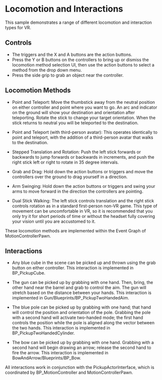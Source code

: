 # Locomotion and Interactions

This sample demonstrates a range of different locomotion and interaction types for VR.

## Controls

- The triggers and the X and A buttons are the action buttons.
- Press the Y or B buttons on the controllers to bring up or dismiss the locomotion method selection UI, then use the action buttons to select a method from the drop down menu.
- Press the side grip to grab an object near the controller.

## Locomotion Methods

- Point and Teleport: Move the thumbstick away from the neutral position on either controller and point where you want to go. An arc and indicator on the ground will show your destination and orientation after teleporting. Rotate the stick to change your target orientation.
When the stick returns to neutral you will be teleported to the destination. 

- Point and Teleport (with third-person avatar): This operates identically to point and teleport, with the addition of a third-person avatar that walks to the destination.

- Stepped Translation and Rotation: Push the left stick forwards or backwards to jump forwards or backwards in increments, and push the right stick left or right to rotate in 35 degree intervals. 

- Grab and Drag: Hold down the action buttons or triggers and move the controllers over the ground to drag yourself in a direction.

- Arm Swinging: Hold down the action buttons or triggers and swing your arms to move forward in the direction the controllers are pointing.

- Dual Stick Walking: The left stick controls translation and the right stick controls rotation as in a standard first-person non-VR game. This type of movement can be uncomfortable in VR, so it is recommended that you only try it for short periods of time or without the headset fully covering your vision until you are accustomed to it.

These locomotion methods are implemented within the Event Graph of MotionControllerPawn.

## Interactions

- Any blue cube in the scene can be picked up and thrown using the grab button on either controller. This interaction is implemented in BP_PickupCube.

- The gun can be picked up by grabbing with one hand. Then, bring, the other hand near the barrel and grab to control the aim. The gun will stretch based on the distance between your hands. This interaction is implemented in Gun/Blueprints/BP_PickupTwoHandedAim.

- The blue pole can be picked up by grabbing with one hand; that hand will control the position and orientation of the pole. Grabbing the pole with a second hand will activate two-handed mode; the first hand controls the position while the pole is aligned along the vector between the two hands. This interaction is implemented in BP_PickupTwoHandedCylinder.

- The bow can be picked up by grabbing with one hand. Grabbing with a second hand will begin drawing an arrow; release the second hand to fire the arrow. This interaction is implemented in BowAndArrow/Blueprints/BP_Bow.

All interactions work in conjunction with the PickupActorInterface, which is coordinated by BP_MotionController and MotionControllerPawn.